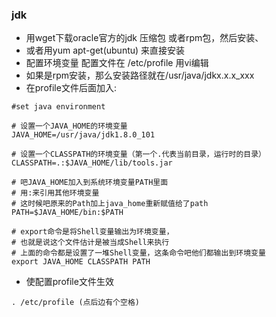 ### jdk
* 用wget下载oracle官方的jdk 压缩包 或者rpm包，然后安装、
* 或者用yum apt-get(ubuntu) 来直接安装
* 配置环境变量 配置文件在 /etc/profile 用vi编辑
* 如果是rpm安装，那么安装路径就在/usr/java/jdkx.x.x_xxx
* 在profile文件后面加入:

``` shell
#set java environment

# 设置一个JAVA_HOME的环境变量
JAVA_HOME=/usr/java/jdk1.8.0_101

# 设置一个CLASSPATH的环境变量（第一个.代表当前目录，运行时的目录）
CLASSPATH=.:$JAVA_HOME/lib/tools.jar

# 吧JAVA_HOME加入到系统环境变量PATH里面
# 用:来引用其他环境变量
# 这时候吧原来的Path加上java_home重新赋值给了path
PATH=$JAVA_HOME/bin:$PATH

# export命令是将Shell变量输出为环境变量，
# 也就是说这个文件估计是被当成Shell来执行
# 上面的命令都是设置了一堆Shell变量，这条命令吧他们都输出到环境变量
export JAVA_HOME CLASSPATH PATH
```

* 使配置profile文件生效

``` shell
. /etc/profile (点后边有个空格)
```

